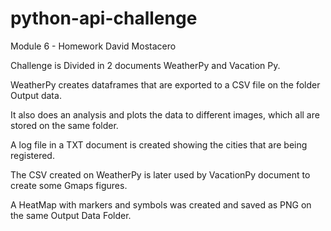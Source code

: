 # python-api-challenge
Module 6 - Homework David Mostacero


Challenge is Divided in 2 documents WeatherPy and Vacation Py.

WeatherPy creates dataframes that are exported to a CSV file on the folder Output data.

It also does an analysis and plots the data to different images, which all are stored on the same folder.

A log file in a TXT document is created showing the cities that are being registered.


The CSV created on WeatherPy is later used by VacationPy document to create some Gmaps figures.

A HeatMap with markers and symbols was created and saved as PNG on the same Output Data Folder.